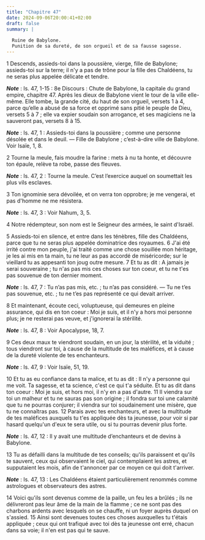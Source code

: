 ```yaml
---
title: "Chapitre 47"
date: 2024-09-06T20:00:41+02:00
draft: false
summary: |
  
  Ruine de Babylone.
  Punition de sa dureté, de son orgueil et de sa fausse sagesse.
---
```



1 Descends, assieds-toi dans la poussière, vierge, fille de Babylone; assieds-toi sur la terre; il n'y a pas de trône pour la fille des Chaldéens, tu ne seras plus appelée délicate et tendre.

***Note*** :  Is. 47, 1-15 : 8e Discours : Chute de Babylone, la capitale du grand empire, chapitre 47. Après les dieux de Babylone vient le tour de la ville elle-même. Elle tombe, la grande cité, du haut de son orgueil, versets 1 à 4, parce qu’elle a abusé de sa force et opprimé sans pitié le peuple de Dieu, versets 5 à 7 ; elle va expier soudain son arrogance, et ses magiciens ne la sauveront pas, versets 8 à 15.

***Note*** :  Is. 47, 1 : Assieds-toi dans la poussière ; comme une personne désolée et dans le deuil. ― Fille de Babylone ; c’est-à-dire ville de Babylone. Voir Isaïe, 1, 8.


2 Tourne la meule, fais moudre la farine : mets à nu ta honte, et découvre ton épaule, relève ta robe, passe des fleuves.

***Note*** :  Is. 47, 2 : Tourne la meule. C’est l’exercice auquel on soumettait les plus vils esclaves.

3 Ton ignominie sera dévoilée, et on verra ton opprobre; je me vengerai, et pas d'homme ne me résistera.

***Note*** :  Is. 47, 3 : Voir Nahum, 3, 5.

4 Notre rédempteur, son nom est le Seigneur des armées, le saint d'Israël.


5 Assieds-toi en silence, et entre dans les ténèbres, fille des Chaldéens, parce que tu ne seras plus appelée dominatrice des royaumes. 6 J'ai été irrité contre mon peuple, j'ai traité comme une chose souillée mon héritage, je les ai mis en ta main, tu ne leur as pas accordé de miséricorde; sur le vieillard tu as appesanti ton joug outre mesure. 7 Et tu as dit : A jamais je serai souveraine ; tu n'as pas mis ces choses sur ton coeur, et tu ne t'es pas souvenue de ton dernier moment.

***Note*** :  Is. 47, 7 : Tu n’as pas mis, etc. ; tu n’as pas considéré. ― Tu ne t’es pas souvenue, etc. ; tu ne t’es pas représenté ce qui devait arriver.


8 Et maintenant, écoute ceci, voluptueuse, qui demeures en pleine assurance, qui dis en ton coeur : Moi je suis, et il n'y a hors moi personne plus; je ne resterai pas veuve, et j'ignorerai la stérilité.

***Note*** :  Is. 47, 8 : Voir Apocalypse, 18, 7.

9 Ces deux maux te viendront soudain, en un jour, la stérilité, et la viduité ; tous viendront sur toi, à cause de la multitude de tes maléfices, et à cause de la dureté violente de tes enchanteurs.

***Note*** :  Is. 47, 9 : Voir Isaïe, 51, 19.


10 Et tu as eu confiance dans ta malice, et tu as dit : Il n'y a personne qui me voit. Ta sagesse, et ta science, c'est ce qui t'a séduite. Et tu as dit dans ton coeur : Moi je suis, et hors moi, il n'y en a pas d'autre. 11 Il viendra sur toi un malheur et tu ne sauras pas son origine ; il fondra sur toi une calamité que tu ne pourras conjurer; il viendra sur toi soudainement une misère, que tu ne connaîtras pas. 12 Parais avec tes enchanteurs, et avec la multitude de tes maléfices auxquels tu t'es appliquée dès ta jeunesse, pour voir si par hasard quelqu'un d'eux te sera utile, ou si tu pourras devenir plus forte.

***Note*** :  Is. 47, 12 : Il y avait une multitude d’enchanteurs et de devins à Babylone.


13 Tu as défailli dans la multitude de tes conseils; qu'ils paraissent et qu'ils te sauvent, ceux qui observaient le ciel, qui contemplaient les astres, et supputaient les mois, afin de t'annoncer par ce moyen ce qui doit t'arriver.

***Note*** :  Is. 47, 13 : Les Chaldéens étaient particulièrement renommés comme astrologues et observateurs des astres.

14 Voici qu'ils sont devenus comme de la paille, un feu les a brûlés ; ils ne délivreront pas leur âme de la main de la flamme ; ce ne sont pas des charbons ardents avec lesquels on se chauffe, ni un foyer auprès duquel on s'assied. 15 Ainsi sont devenues toutes ces choses auxquelles tu t'étais appliquée ; ceux qui ont trafiqué avec toi dès ta jeunesse ont erré, chacun dans sa voie; il n'en est pas qui te sauve.

